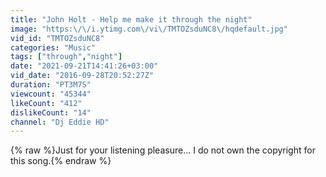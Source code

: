 ```yaml
---
title: "John Holt - Help me make it through the night"
image: "https:\/\/i.ytimg.com\/vi\/TMTOZsduNC8\/hqdefault.jpg"
vid_id: "TMTOZsduNC8"
categories: "Music"
tags: ["through","night"]
date: "2021-09-21T14:41:26+03:00"
vid_date: "2016-09-28T20:52:27Z"
duration: "PT3M7S"
viewcount: "45344"
likeCount: "412"
dislikeCount: "14"
channel: "Dj Eddie HD"
---
```

{% raw %}Just for your listening pleasure... I do not own the copyright for this song.{% endraw %}
